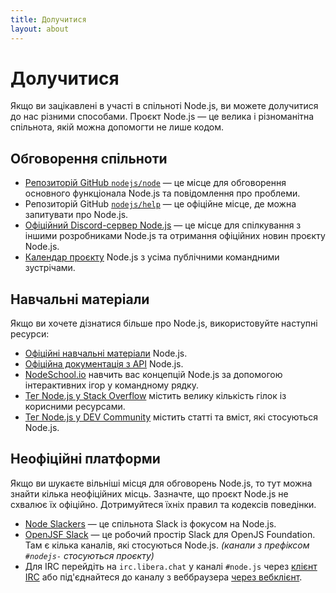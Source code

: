 ```yaml
---
title: Долучитися
layout: about
---
```


# Долучитися

Якщо ви зацікавлені в участі в спільноті Node.js, ви можете долучитися до нас різними способами. Проєкт Node.js — це велика і різноманітна спільнота, якій можна допомогти не лише кодом.

## Обговорення спільноти

- [Репозиторій GitHub `nodejs/node`](https://github.com/nodejs/node/issues) — це місце для обговорення основного функціонала Node.js та повідомлення про проблеми.
- Репозиторій GitHub [`nodejs/help`](https://github.com/nodejs/help/issues) — це офіційне місце, де можна запитувати про Node.js.
- [Офіційний Discord-сервер Node.js](/discord) — це місце для спілкування з іншими розробниками Node.js та отримання офіційних новин проєкту Node.js.
- [Календар проєкту](https://nodejs.org/calendar) Node.js з усіма публічними командними зустрічами.

## Навчальні матеріали

Якщо ви хочете дізнатися більше про Node.js, використовуйте наступні ресурси:

- [Офіційні навчальні матеріали](https://nodejs.org/en/learn/) Node.js.
- [Офіційна документація з API](https://nodejs.org/api/) Node.js.
- [NodeSchool.io](https://nodeschool.io/) навчить вас концепцій Node.js за допомогою інтерактивних ігор у командному рядку.
- [Тег Node.js у Stack Overflow](https://stackoverflow.com/questions/tagged/node.js) містить велику кількість гілок із корисними ресурсами.
- [Тег Node.js у DEV Community](https://dev.to/t/node) містить статті та вміст, які стосуються Node.js.

## Неофіційні платформи

Якщо ви шукаєте вільніші місця для обговорень Node.js, то тут можна знайти кілька неофіційних місць.
Зазначте, що проєкт Node.js не схвалює їх офіційно. Дотримуйтеся їхніх правил та кодексів поведінки.

- [Node Slackers](https://www.nodeslackers.com/) — це спільнота Slack із фокусом на Node.js.
- [OpenJSF Slack](https://slack-invite.openjsf.org/) — це робочий простір Slack для OpenJS Foundation. Там є кілька каналів, які стосуються Node.js. _(канали з префіксом `#nodejs-` стосуються проєкту)_
- Для IRC перейдіть на `irc.libera.chat` у каналі `#node.js` через [клієнт IRC](https://en.wikipedia.org/wiki/Comparison_of_Internet_Relay_Chat_clients) або під'єднайтеся до каналу з веббраузера [через вебклієнт](https://kiwiirc.com/nextclient/).
